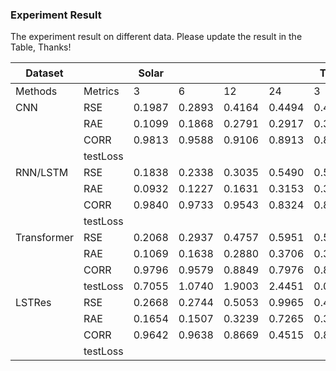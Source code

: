 ### Experiment Result

The experiment result on different data. Please update the result in the Table, Thanks!

| Dataset     |          | Solar |   |    |    | Traff |   |    |    | Elec |   |    |    | Exchan |   |    |    | Car |   |    |    | 油井 |   |
| ----------- | -------- | ----- | - | -- | -- | ----- | - | -- | -- | ---- | - | -- | -- | ------ | - | -- | -- | --- | - | -- | -- | ---- | - |
| Methods     | Metrics  | 3     | 6 | 12 | 24 | 3     | 6 | 12 | 24 | 3    | 6 | 12 | 24 | 3      | 6 | 12 | 24 | 3   | 6 | 12 | 24 | 3    | 6 |
| CNN         | RSE      |0.1987 |0.2893 |0.4164 |0.4494 |0.4795 |0.4830 |0.5236 |0.4966 |0.0863 |0.0913 |0.1004 |0.1007 |0.0192 |0.0252 |0.0338 |0.0433 |||||0.0320 |0.0394 |0.0605 |0.0681|
|             | RAE      |0.1099 |0.1868 |0.2791 |0.2917 |0.3128 |0.3193 |0.3499 |0.3339 |0.0484 |0.0512 |0.0531 |0.0533 |0.0150 |0.0205 |0.0277 |0.0366 |||||0.0203 |0.0263 |0.0501 |0.0539|
|             | CORR     |0.9813 |0.9588 |0.9106 |0.8913 |0.8631 |0.8606 |0.8407 |0.8546 |0.9281 |0.9170 |0.9127 |0.9131 |0.9774 |0.9694 |0.9552 |0.9375 |||||0.7106 |0.5405 |0.3677 |0.3101|
|             | testLoss |       |   |    |    |       |   |    |    |      |   |    |    |        |   |    |    |     |   |    |    |      |   |
| RNN/LSTM    | RSE      |0.1838 |0.2338|0.3035|0.5490|0.5102|0.5119|0.5045|0.5069|0.0939|0.0997|0.0997|0.1190|0.0640|0.0676|0.0781|0.1120|0.0098|0.0129|0.0162|0.0207|0.0636|0.0679|
|             | RAE      |0.0932 |0.1227|0.1631|0.3153|0.3431|0.3489|0.3547|0.3475|0.0554|0.0599|0.0606|0.0667|0.0622|0.0651|0.0744|0.1065|0.0064|0.0080|0.0106|0.0142|0.0468|0.0520|
|             | CORR     |0.9840 |0.9733|0.9543|0.8324|0.8678|0.8638|0.8600|0.8597|0.9206|0.9095|0.9064|0.9006|0.9208|0.8955|0.8916|0.8966|0.9126|0.8791|0.8215|0.7183|0.6408|0.4908|
|             | testLoss |       |   |    |    |       |   |    |    |      |   |    |    |        |   |    |    |     |   |    |    |      |   |
| Transformer | RSE      |0.2068|0.2937|0.4757|0.5951|0.5427|0.6398|0.5394|0.5722|0.0956|0.1311|0.1402|0.1313|0.1288|0.1272|0.1304|0.1431|0.0098|0.0130|0.0167|0.0205|      |   |
|             | RAE      |0.1069|0.1638|0.2880|0.3706|0.3854|0.4975|0.4093|0.4287|0.0564|0.0742|0.0771|0.0833|0.1239|0.1236|0.1264|0.1386|0.0065|0.0081|0.0108|0.0146|      |   |
|             | CORR     |0.9796|0.9579|0.8849|0.7976|0.8363|0.7515|0.8318|0.8048|0.9200|0.8922|0.8857|0.8324|0.9318|0.9165|0.9104|0.8897|0.9080|0.8753|0.8164|0.7140|      |   |
|             | testLoss |0.7055|1.0740|1.9003|2.4451|0.0146|0.0189|0.0155|0.0163|193.35|254.52|264.29|285.68|0.0425|0.0424|0.0434|0.0476|1.5735|1.9556|2.6082|3.5185|      |   |
| LSTRes      | RSE      |0.2668|0.2744|0.5053|0.9965|0.4715|0.4778|0.4888|0.5111|0.7184|0.0951|0.9733|0.1052|0.0285|0.0323|0.0371|0.0492|0.0099|0.0124|0.0158|0.0202|      |   |
|             | RAE      |0.1654|0.1507|0.3239|0.7265|0.3082|0.3112|0.3264|0.3462|0.3552|0.0533|0.5169|0.0583|0.0234|0.0266|0.0312|0.0431|0.0063|0.0080|0.0099|0.0133|      |   |
|             | CORR     |0.9642|0.9638|0.8669|0.4515|0.8770|0.8710|0.8636|0.8485|0.08|0.0548|0.8991|0.8976|0.9701|0.9623|0.9527|0.9351|         0.9221|0.8763|0.8173|0.7221|      |   |
|             | testLoss |       |   |    |    |       |   |    |    |      |   |    |    |        |   |    |    |     |   |    |    |      |   |

